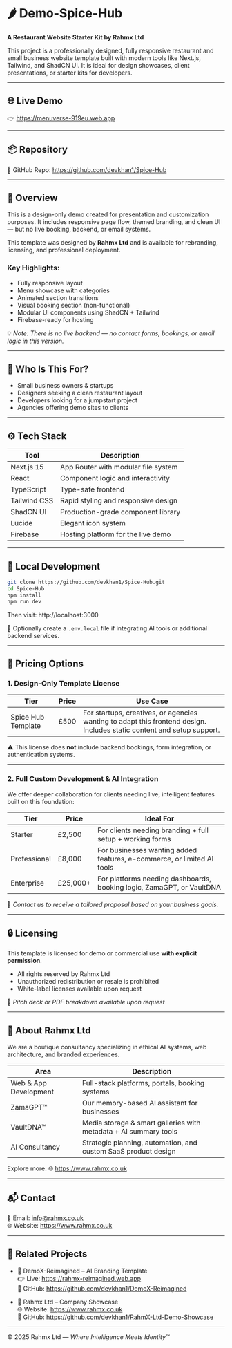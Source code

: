 
# 🌶️ Demo-Spice-Hub  
**A Restaurant Website Starter Kit by Rahmx Ltd**

This project is a professionally designed, fully responsive restaurant and small business website template built with modern tools like Next.js, Tailwind, and ShadCN UI. It is ideal for design showcases, client presentations, or starter kits for developers.

---

## 🌐 Live Demo  
👉 https://menuverse-919eu.web.app

---

## 📦 Repository  
🧾 GitHub Repo: https://github.com/devkhan1/Spice-Hub

---

## 🌟 Overview

This is a design-only demo created for presentation and customization purposes. It includes responsive page flow, themed branding, and clean UI — but no live booking, backend, or email systems.

This template was designed by **Rahmx Ltd** and is available for rebranding, licensing, and professional deployment.

### Key Highlights:

- Fully responsive layout  
- Menu showcase with categories  
- Animated section transitions  
- Visual booking section (non-functional)  
- Modular UI components using ShadCN + Tailwind  
- Firebase-ready for hosting  

💡 *Note: There is no live backend — no contact forms, bookings, or email logic in this version.*

---

## 👤 Who Is This For?

- Small business owners & startups  
- Designers seeking a clean restaurant layout  
- Developers looking for a jumpstart project  
- Agencies offering demo sites to clients  

---

## ⚙️ Tech Stack

| Tool        | Description                           |
|-------------|---------------------------------------|
| Next.js 15  | App Router with modular file system   |
| React       | Component logic and interactivity     |
| TypeScript  | Type-safe frontend                    |
| Tailwind CSS| Rapid styling and responsive design   |
| ShadCN UI   | Production-grade component library    |
| Lucide      | Elegant icon system                   |
| Firebase    | Hosting platform for the live demo    |

---

## 🧪 Local Development

```bash
git clone https://github.com/devkhan1/Spice-Hub.git
cd Spice-Hub
npm install
npm run dev
```

Then visit: http://localhost:3000

📝 Optionally create a `.env.local` file if integrating AI tools or additional backend services.

---

## 💸 Pricing Options

### 1. Design-Only Template License

| Tier               | Price  | Use Case                                                                   |
|--------------------|--------|----------------------------------------------------------------------------|
| Spice Hub Template | £500   | For startups, creatives, or agencies wanting to adapt this frontend design. Includes static content and setup support. |

⚠️ This license does **not** include backend bookings, form integration, or authentication systems.

---

### 2. Full Custom Development & AI Integration

We offer deeper collaboration for clients needing live, intelligent features built on this foundation:

| Tier         | Price    | Ideal For                                                                |
|--------------|----------|---------------------------------------------------------------------------|
| Starter      | £2,500   | For clients needing branding + full setup + working forms                |
| Professional | £8,000   | For businesses wanting added features, e-commerce, or limited AI tools   |
| Enterprise   | £25,000+ | For platforms needing dashboards, booking logic, ZamaGPT, or VaultDNA    |

💬 *Contact us to receive a tailored proposal based on your business goals.*

---

## 🔒 Licensing

This template is licensed for demo or commercial use **with explicit permission**.

- All rights reserved by Rahmx Ltd  
- Unauthorized redistribution or resale is prohibited  
- White-label licenses available upon request  

📄 *Pitch deck or PDF breakdown available upon request*

---

## 🧠 About Rahmx Ltd

We are a boutique consultancy specializing in ethical AI systems, web architecture, and branded experiences.

| Area                 | Description                                                            |
|----------------------|------------------------------------------------------------------------|
| Web & App Development| Full-stack platforms, portals, booking systems                        |
| ZamaGPT™             | Our memory-based AI assistant for businesses                          |
| VaultDNA™            | Media storage & smart galleries with metadata + AI summary tools      |
| AI Consultancy       | Strategic planning, automation, and custom SaaS product design        |

Explore more: 🌐 https://www.rahmx.co.uk

---

## 📬 Contact

📧 Email: info@rahmx.co.uk  
🌐 Website: https://www.rahmx.co.uk

---

## 📁 Related Projects

- 🔮 DemoX-Reimagined – AI Branding Template  
  👉 Live: https://rahmx-reimagined.web.app  
  🧾 GitHub: https://github.com/devkhan1/DemoX-Reimagined

- 💼 Rahmx Ltd – Company Showcase  
  🌐 Website: https://www.rahmx.co.uk  
  🧾 GitHub: https://github.com/devkhan1/RahmX-Ltd-Demo-Showcase

---

© 2025 Rahmx Ltd — *Where Intelligence Meets Identity™*

